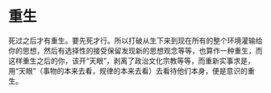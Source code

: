 # 重生
死过之后才有重生。要先死才行。所以打破从生下来到现在所有的整个环境灌输给你的思想，然后有选择性的接受保留发现新的思想观念等等，也算作一种重生，而这样重生之后的你，该开“天眼”，剥离了政治文化宗教等等，而重新实事求是，用“天眼”（事物的本来去看，规律的本来去看）去看待他们本身，便是意识的重生。

